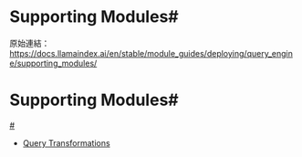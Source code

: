 # Supporting Modules#

原始連結：https://docs.llamaindex.ai/en/stable/module_guides/deploying/query_engine/supporting_modules/

# Supporting Modules#

[#](https://docs.llamaindex.ai/en/stable/module_guides/deploying/query_engine/supporting_modules/#supporting-modules)

- [Query Transformations](https://docs.llamaindex.ai/en/stable/optimizing/advanced_retrieval/query_transformations/)
